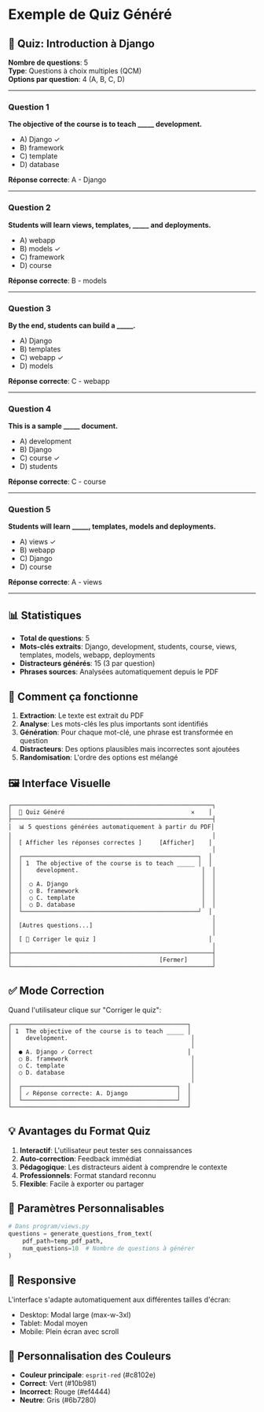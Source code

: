 # Exemple de Quiz Généré

## 📝 Quiz: Introduction à Django

**Nombre de questions**: 5  
**Type**: Questions à choix multiples (QCM)  
**Options par question**: 4 (A, B, C, D)

---

### Question 1
**The objective of the course is to teach _____ development.**

- A) Django ✓
- B) framework
- C) template  
- D) database

**Réponse correcte**: A - Django

---

### Question 2
**Students will learn views, templates, _____ and deployments.**

- A) webapp
- B) models ✓
- C) framework
- D) course

**Réponse correcte**: B - models

---

### Question 3
**By the end, students can build a _____.**

- A) Django
- B) templates
- C) webapp ✓
- D) models

**Réponse correcte**: C - webapp

---

### Question 4
**This is a sample _____ document.**

- A) development
- B) Django
- C) course ✓
- D) students

**Réponse correcte**: C - course

---

### Question 5
**Students will learn _____, templates, models and deployments.**

- A) views ✓
- B) webapp
- C) Django
- D) course

**Réponse correcte**: A - views

---

## 📊 Statistiques

- **Total de questions**: 5
- **Mots-clés extraits**: Django, development, students, course, views, templates, models, webapp, deployments
- **Distracteurs générés**: 15 (3 par question)
- **Phrases sources**: Analysées automatiquement depuis le PDF

## 🎯 Comment ça fonctionne

1. **Extraction**: Le texte est extrait du PDF
2. **Analyse**: Les mots-clés les plus importants sont identifiés
3. **Génération**: Pour chaque mot-clé, une phrase est transformée en question
4. **Distracteurs**: Des options plausibles mais incorrectes sont ajoutées
5. **Randomisation**: L'ordre des options est mélangé

## 🖼️ Interface Visuelle

```
┌─────────────────────────────────────────────────────────┐
│  📝 Quiz Généré                                    ✕    │
├─────────────────────────────────────────────────────────┤
│  📊 5 questions générées automatiquement à partir du PDF│
│                                                         │
│  [ Afficher les réponses correctes ]     [Afficher]    │
│                                                         │
│  ┌──────────────────────────────────────────────────┐  │
│  │ 1  The objective of the course is to teach _____ │  │
│  │    development.                                   │  │
│  │                                                   │  │
│  │  ○ A. Django                                      │  │
│  │  ○ B. framework                                   │  │
│  │  ○ C. template                                    │  │
│  │  ○ D. database                                    │  │
│  └──────────────────────────────────────────────────┘  │
│                                                         │
│  [Autres questions...]                                  │
│                                                         │
│  [ 🎯 Corriger le quiz ]                                │
│                                                         │
├─────────────────────────────────────────────────────────┤
│                                          [Fermer]       │
└─────────────────────────────────────────────────────────┘
```

## ✅ Mode Correction

Quand l'utilisateur clique sur "Corriger le quiz":

```
┌──────────────────────────────────────────────────┐
│ 1  The objective of the course is to teach _____ │
│    development.                                   │
│                                                   │
│  ● A. Django ✓ Correct                           │
│  ○ B. framework                                   │
│  ○ C. template                                    │
│  ○ D. database                                    │
│                                                   │
│  ┌────────────────────────────────────────────┐  │
│  │ ✓ Réponse correcte: A. Django              │  │
│  └────────────────────────────────────────────┘  │
└──────────────────────────────────────────────────┘
```

## 💡 Avantages du Format Quiz

1. **Interactif**: L'utilisateur peut tester ses connaissances
2. **Auto-correction**: Feedback immédiat
3. **Pédagogique**: Les distracteurs aident à comprendre le contexte
4. **Professionnels**: Format standard reconnu
5. **Flexible**: Facile à exporter ou partager

## 🔧 Paramètres Personnalisables

```python
# Dans program/views.py
questions = generate_questions_from_text(
    pdf_path=temp_pdf_path,
    num_questions=10  # Nombre de questions à générer
)
```

## 📱 Responsive

L'interface s'adapte automatiquement aux différentes tailles d'écran:
- Desktop: Modal large (max-w-3xl)
- Tablet: Modal moyen
- Mobile: Plein écran avec scroll

## 🎨 Personnalisation des Couleurs

- **Couleur principale**: `esprit-red` (#c8102e)
- **Correct**: Vert (#10b981)
- **Incorrect**: Rouge (#ef4444)
- **Neutre**: Gris (#6b7280)
